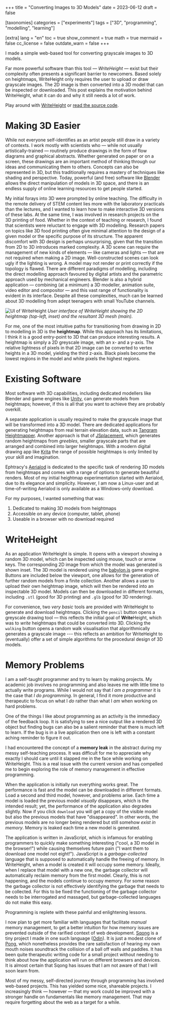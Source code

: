 +++
title = "Converting Images to 3D Models"
date = 2023-06-12
draft = false

[taxonomies]
categories = ["experiments"]
tags = ["3D", "programming", "modelling", "learning"]

[extra]
lang = "en"
toc = true
show_comment = true
math = true
mermaid = false
cc_license = false
outdate_warn = false
+++

I made a simple web-based tool for converting grayscale images to 3D models.

<!-- more -->

Far more powerful software than this tool — *WriteHeight* — exist but their complexity often presents a significant barrier to newcomers.
Based solely on heightmaps, WriteHeight only requires the user to upload or draw grayscale images.
The 2D image is then converted into a 3D model that can be inspected or downloaded.
This post explains the motivation behind WriteHeight, what it can do and why it still needs a lot of work.

Play around with [WriteHeight](https://edibotopic.github.io/write-height/) or [read the source code](https://github.com/edibotopic/write-height).

# Making 3D Easier

While not everyone self-identifies as an artist people still draw in a variety of contexts.
I work mostly with scientists who — while not usually artistically-trained — routinely produce drawings in the form of flow diagrams and graphical abstracts.
Whether generated on paper or on a screen, these drawings are an important method of thinking through our ideas and communicating them to others. Concepts can also be represented in 3D, but this traditionally requires a mastery of techniques like shading and perspective.
Today, powerful (and free) software like [Blender](www.blender.com) allows the direct manipulation of models in 3D space, and there is an endless supply of online learning resources to get people started.

My initial forays into 3D were prompted by online teaching.
The difficulty in the remote delivery of STEM content lies more with the laboratory practicals than the lectures, and I wanted to learn how to make interactive 3D versions of these labs.
At the same time, I was involved in research projects on the 3D printing of food.
Whether in the context of teaching or research, I found that scientists were reluctant to engage with 3D modelling.
Research papers on topics like 3D food printing often give minimal attention to the design of a given model or the specific purpose of its structure.
The apparent discomfort with 3D design is perhaps unsurprising, given that the transition from 2D to 3D introduces marked complexity.
A 3D scene can require the management of new kinds of elements — like cameras and lights — that are not required when making a 2D image.
Well-constructed scenes can look ugly if the lighting is wrong.
A model may not render or print correctly if the topology is flawed. 
There are different paradigms of modelling, including the direct modelling approach favoured by digital artists and the parametric approach used by mechanical engineers.
Blender is also a hybrid application — combining (at a minimum) a 3D modeller, animation suite, video editor and compositor — and this vast range of functionality is evident in its interface.
Despite all these complexities, much can be learned about 3D modelling from adept teenagers with small YouTube channels.

![UI of WriteHeight](/figs/writeHeightUI.png "UI of WriteHeight") *User interface of WriteHeight showing the 2D heightmap (top-left, inset) and the resultant 3D mesh (main).*

For me, one of the most intuitive paths for transitioning from drawing in 2D to modelling in 3D is the **heightmap**.
While this approach has its limitations, I think it is a good entry-point to 3D that can produce interesting results.
A heightmap is simply a 2D greyscale image, with an x- and a y-axis.
The relative lightness of pixels in that 2D image can be converted to vertex heights in a 3D model, yielding the third z-axis.
Black pixels become the lowest regions in the model and white pixels the highest regions.

# Existing Software

Most software with 3D capabilities, including dedicated modellers like Blender and game engines like [Unity](https://unity.com/), can generate models from heightmaps; however, if this is all that you want to achieve they are probably overkill.

A separate application is usually required to make the grayscale image that will be transformed into a 3D model.
There are dedicated applications for generating heightmaps from real terrain elevation data, such as [Tangram Heightmapper](https://tangrams.github.io/heightmapper/). Another approach is that of
[JSplacement](https://archive.org/details/jsplacement-1.3.0-allplatforms_202108), which generates random heightmaps from *greebles*, smaller grayscale parts that are arranged and combined into larger heightmaps.
With a modern digital drawing app like [Krita](https://krita.org/en/) the range of possible heightmaps is only limited by your skill and imagination.

Ephtracy's [Aerialod](https://ephtracy.github.io/index.html?page=aerialod) is dedicated to the specific task of rendering 3D models from heightmaps and comes with a range of options to generate beautiful renders.
Most of my initial heightmap experimentation started with Aerialod, due to its elegance and simplicity.
However, I am now a Linux-user and at time-of-writing Aerialod is only available as a Windows-only download.

For my purposes, I wanted something that was:

1. Dedicated to making 3D models from heightmaps
2. Accessible on any device (computer, tablet, phone)
3. Useable in a browser with no download required

# WriteHeight

As an application WriteHeight is simple.
It opens with a viewport showing a random 3D model, which can be inspected using mouse, touch or arrow keys.
The corresponding 2D image from which the model was generated is shown inset.
The 3D model is rendered using the [babylon.js](https://www.babylonjs.com/) game engine.
Buttons are included below the viewport, one allows for the generation of further random models from a finite collection.
Another allows a user to upload their own heightmap image, which will then be rendered into an inspectable 3D model.
Models can then be downloaded in different formats, including `.stl` (good for 3D printing) and `.glb` (good for 3D rendering).

For convenience, two *very basic* tools are provided with WriteHeight to generate and download heightmaps.
Clicking the `pencil` button opens a greyscale drawing tool — this reflects the initial goal of **Write**Height, which was to *write* heightmaps that could be converted into 3D.
Clicking the `walking` button opens a random walk visualisation that algorithmically generates a grayscale image --- this reflects an ambition for WriteHeight to (eventually) offer a set of simple algorithms for the procedural design of 3D models.

# Memory Problems

I am a self-taught programmer and try to learn by making projects.
My academic job involves no programming and also leaves me with little time to actually write programs.
While I would not say that *I am a programmer* it is the case that *I do programming*.
In general, I find it more productive and therapeutic to focus on what I *do* rather than what I *am* when working on hard problems.

One of the things I like about programming as an activity is the immediacy of the feedback loop.
It is satisfying to see a nice output like a rendered 3D object but finding bugs can also be a salient reminder that there is much left to learn.
If the bug is in a live application then one is left with a constant aching reminder to figure it out.

I had encountered the concept of a **memory leak** in the abstract during my messy self-teaching process.
It was difficult for me to appreciate why exactly I should care until it slapped me in the face while working on WriteHeight.
This is a real issue with the current version and has compelled me to begin exploring the role of memory management in effective programming.

When the application is initially run everything works great.
The performance is fast and the model can be downloaded in different formats.
Load a second and third model, however, and problems arise.
Each time a model is loaded the previous model *visually* disappears, which is the intended result; yet, the performance of the application also degrades slightly.
Now if you click `download` you will get a copy of the visible model but also the previous models that have "disappeared".
In other words, the previous models are no longer being rendered but still somehow *exist in memory*.
Memory is leaked each time a new model is generated.

The application is written in JavaScript, which is infamous for enabling programmers to quickly make something interesting ("cool, a 3D model in the browser!") while causing themselves future pain ("I want them to download one model not eight!").
JavaScript is a *garbage-collected* language that is supposed to automatically handle the freeing of memory.
In WriteHeight, when a model is created it will occupy some memory.
Ideally, when I replace that model with a new one, the garbage collector will automatically reclaim memory from the first model.
Clearly, this is not happening, and the models continue to occupy memory.
For some reason the garbage collector is not effectively identifying the garbage that needs to be collected.
For this to be fixed the functioning of the garbage collector needs to be interrogated and massaged, but garbage-collected languages do not make this easy.

Programming is replete with these painful and enlightening lessons.

I now plan to get more familiar with languages that facilitate *manual* memory management, to get a better intuition for how memory issues are prevented outside of the rarified context of web development.
[Sqong](https://github.com/edibotopic/sqong) is a tiny project I made in one such language ([Odin](https://odin-lang.org/)).
It is just a modest clone of [Pong](https://en.wikipedia.org/wiki/Pong), which nonetheless provides the rare satisfaction of hearing my own mouth noises soundtrack the collision of a ball off walls and paddles.
It has been quite therapeutic writing code for a small project without needing to think about how the application will run on different browsers and devices.
It is almost certain that Sqong has issues that I am not aware of that I will soon learn from.

Most of my messy, self-directed journey through programming has involved web-based projects.
This has yielded some nice, shareable projects.
I increasingly think — however — that my work could be improved with a stronger handle on fundamentals like memory management.
That may require forgetting about the web as a target for a while.
